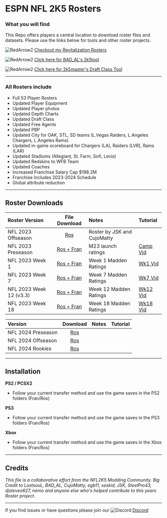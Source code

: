 # ESPN NFL 2K5 Rosters

### What you will find
This Repo offers players a central location to download roster files and datasets. Please use the links below for tools and other roster projects.

![RedArrow2](https://user-images.githubusercontent.com/69597675/125669440-bcf4c873-527c-4524-9426-9488c71fbbde.png)
[Checkout my Revitalization Rosters](https://github.com/lostsoul63b/Roster-Revitalization)

![RedArrow2](https://user-images.githubusercontent.com/69597675/125669440-bcf4c873-527c-4524-9426-9488c71fbbde.png)
[Click here for BAD_AL's 2k5tool](https://github.com/BAD-AL/NFL2K5Tool/releases)

![RedArrow2](https://user-images.githubusercontent.com/69597675/125669440-bcf4c873-527c-4524-9426-9488c71fbbde.png)
[Click here for 2k5master's Draft Class Tool](https://github.com/2k5master/ESPN-NFL-2K5-Draft-Class-Generator)
_____

### All Rosters include
  * Full 53 Player Rosters
  * Updated Player Equipment
  * Updated Player photos
  * Updated Depth Charts
  * Updated Draft Class
  * Updated Free Agents
  * Updated PBP  
  * Updated City for OAK, STL, SD teams (L.Vegas Raiders, L.Angeles Chargers, L.Angeles Rams)
  * Updated in-game scoreboard for Chargers (LA), Raiders (LVR), Rams (LAR)
  * Updated Stadiums (Allegiant, St. Farm, Sofi, Levis)
  * Updated Redskins to WFB Team
  * Updated Coaches
  * Increased Franchise Salary Cap $198.2M
  * Franchise Includes 2023-2024 Schedule
  * Global attribute reduction
_____
## Roster Downloads
| Roster Version | File Download | Notes | Tutorial |
| :------------- | :-------------: | :------------- | :------------- |
| NFL 2023 Offseason | [Ros](https://www.mediafire.com/file/4mlenj0xjtd2meb/SLUS-20919_ESPN_NFL_2K5_CMjuly22_98B9DF4E.max/file) | Roster by JSK and CujoMatty |  |
| NFL 2023 Preseason | [Ros + Fran](https://www.mediafire.com/file/gzl20hc7lpaln13/NFL2023_CampRatings.zip/file) | M23 launch ratings | [Camp Vid](https://youtu.be/2D6xDZzjo3Y) |
| NFL 2023 Week 1 | [Ros + Fran](https://www.mediafire.com/file/dap81b057ls5ac3/NFL2023_Week1Ratings.zip/file) | Week 1 Madden Ratings | [Wk1 Vid](https://youtu.be/qyNHOAFul4o) |
| NFL 2023 Week 7 | [Ros + Fran](https://www.mediafire.com/file/ab9qk64gsrngun5/NFL2023_Week7Ratings.zip/file) | Week 7 Madden Ratings | [Wk7 Vid](https://youtu.be/LEnkW0Pyb_g) |
| NFL 2023 Week 12 (v3.3) | [Ros + Fran](https://www.mediafire.com/file/r8pli5mukfm492y/NFL2023_Week12Ratings_v3.3.zip/file) | Week 12 Madden Ratings | [Wk12 Vid](https://youtu.be/TysswiDCvYo) |
| NFL 2023 Week 18 | [Ros + Fran](https://www.mediafire.com/file/jhi7inotgizvajd/NFL2023_Week18Ratings.zip/file) | Week 18 Madden Ratings | [Wk18 Vid](https://youtu.be/prxvhKwh7Zw) |

| Version | Download | Notes | Tutorial |
| :------------- | :-------------: | :------------- | :------------- |
| NFL 2024 Preseason | [Ros](https://www.mediafire.com/file_premium/cyioqzhn8nztq0b/NFL_2024_Preseason.zip/file) |  |  |
| NFL 2024 Offseason | [Ros](https://www.mediafire.com/file_premium/cakdsnmadgps7dr/NFL2024_OffSeasonRos.zip/file) |  |  |
| NFL 2024 Rookies | [Ros](https://www.mediafire.com/file_premium/g13wbf1sz971qmp/NFL2024_Rookies.zip/file) |  |  |
 
_____
## Installation
**PS2 / PCSX2**
 * Follow your current transfer method and use the game saves in the PS2 folders (Fran/Ros)

**PS3**
 * Follow your current transfer method and use the game saves in the PS3 folders (Fran/Ros)

**Xbox**
 * Follow your current transfer method and use the game saves in the Xbox folders (Fran/Ros)
_____ 
## Credits
*This file is a collaborative effort from the NFL2K5 Modding Community. Big Credit to LostsouL, BAD_AL, CujoMatty, egb11, seskid, JSK, SteelPro43, djsteveo627, nemo and anyone else who's helped contribute to this years Roster project.*

_____
If you find issues or have questions please join our ![Discord](https://user-images.githubusercontent.com/69597675/124640725-d1e88980-de5b-11eb-926d-ec5f55b19a62.png) [Discord](https://discord.gg/sBVXzYb)

